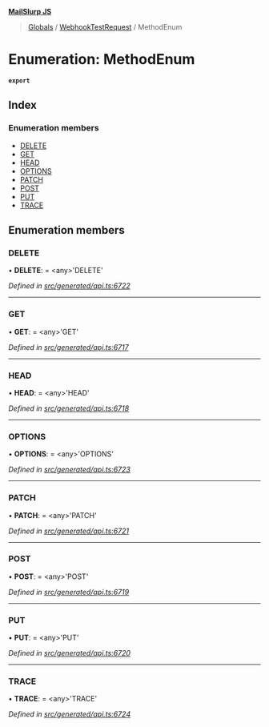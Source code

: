 **[MailSlurp JS](../README.md)**

> [Globals](../README.md) / [WebhookTestRequest](../modules/webhooktestrequest.md) / MethodEnum

# Enumeration: MethodEnum

**`export`** 

## Index

### Enumeration members

* [DELETE](webhooktestrequest.methodenum.md#delete)
* [GET](webhooktestrequest.methodenum.md#get)
* [HEAD](webhooktestrequest.methodenum.md#head)
* [OPTIONS](webhooktestrequest.methodenum.md#options)
* [PATCH](webhooktestrequest.methodenum.md#patch)
* [POST](webhooktestrequest.methodenum.md#post)
* [PUT](webhooktestrequest.methodenum.md#put)
* [TRACE](webhooktestrequest.methodenum.md#trace)

## Enumeration members

### DELETE

•  **DELETE**:  = \<any>'DELETE'

*Defined in [src/generated/api.ts:6722](https://github.com/mailslurp/mailslurp-client/blob/c5e5f20/src/generated/api.ts#L6722)*

___

### GET

•  **GET**:  = \<any>'GET'

*Defined in [src/generated/api.ts:6717](https://github.com/mailslurp/mailslurp-client/blob/c5e5f20/src/generated/api.ts#L6717)*

___

### HEAD

•  **HEAD**:  = \<any>'HEAD'

*Defined in [src/generated/api.ts:6718](https://github.com/mailslurp/mailslurp-client/blob/c5e5f20/src/generated/api.ts#L6718)*

___

### OPTIONS

•  **OPTIONS**:  = \<any>'OPTIONS'

*Defined in [src/generated/api.ts:6723](https://github.com/mailslurp/mailslurp-client/blob/c5e5f20/src/generated/api.ts#L6723)*

___

### PATCH

•  **PATCH**:  = \<any>'PATCH'

*Defined in [src/generated/api.ts:6721](https://github.com/mailslurp/mailslurp-client/blob/c5e5f20/src/generated/api.ts#L6721)*

___

### POST

•  **POST**:  = \<any>'POST'

*Defined in [src/generated/api.ts:6719](https://github.com/mailslurp/mailslurp-client/blob/c5e5f20/src/generated/api.ts#L6719)*

___

### PUT

•  **PUT**:  = \<any>'PUT'

*Defined in [src/generated/api.ts:6720](https://github.com/mailslurp/mailslurp-client/blob/c5e5f20/src/generated/api.ts#L6720)*

___

### TRACE

•  **TRACE**:  = \<any>'TRACE'

*Defined in [src/generated/api.ts:6724](https://github.com/mailslurp/mailslurp-client/blob/c5e5f20/src/generated/api.ts#L6724)*
